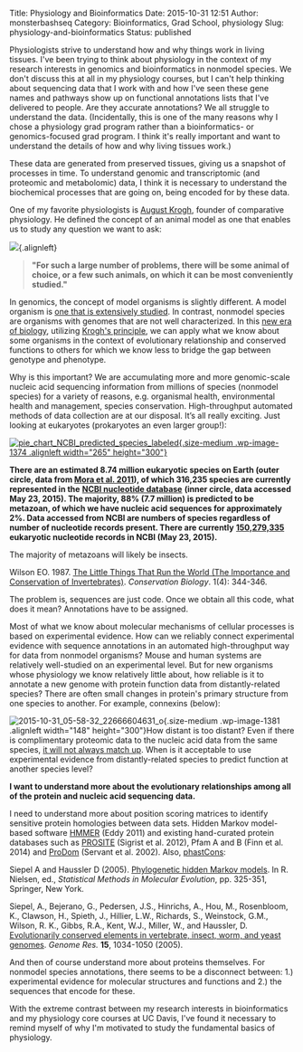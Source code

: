 Title: Physiology and Bioinformatics
Date: 2015-10-31 12:51
Author: monsterbashseq
Category: Bioinformatics, Grad School, physiology
Slug: physiology-and-bioinformatics
Status: published

Physiologists strive to understand how and why things work in living
tissues. I've been trying to think about physiology in the context of my
research interests in genomics and bioinformatics in nonmodel species.
We don't discuss this at all in my physiology courses, but I can't help
thinking about sequencing data that I work with and how I've seen these
gene names and pathways show up on functional annotations lists that
I've delivered to people. Are they accurate annotations? We all struggle
to understand the data. (Incidentally, this is one of the many reasons
why I chose a physiology grad program rather than a bioinformatics- or
genomics-focused grad program. I think it's really important and want to
understand the details of how and why living tissues work.)

These data are generated from preserved tissues, giving us a snapshot of
processes in time. To understand genomic and transcriptomic (and
proteomic and metabolomic) data, I think it is necessary to understand
the biochemical processes that are going on, being encoded for by these
data.

One of my favorite physiologists is [August
Krogh](http://www.nobelprize.org/nobel_prizes/medicine/laureates/1920/krogh-bio.html),
founder of comparative physiology. He defined the concept of an animal
model as one that enables us to study any question we want to ask:

![](http://www.nobelprize.org/nobel_prizes/medicine/laureates/1920/krogh.jpg){.alignleft}

> **"For such a large number of problems, there will be some animal of
> choice, or a few such animals, on which it can be most conveniently
> studied."**

In genomics, the concept of model organisms is slightly different. A
model organism is [one that is extensively
studied](https://en.wikipedia.org/wiki/Model_organism). In contrast,
nonmodel species are organisms with genomes that are not well
characterized. In this [new era of
biology](http://www.nature.com/ng/journal/v34/n4/full/ng0803-345.html),
utilizing [Krogh's
principle](https://en.wikipedia.org/wiki/Krogh%27s_principle), we can
apply what we know about some organisms in the context of evolutionary
relationship and conserved functions to others for which we know less to
bridge the gap between genotype and phenotype.

Why is this important? We are accumulating more and more genomic-scale
nucleic acid sequencing information from millions of species (nonmodel
species) for a variety of reasons, e.g. organismal health, environmental
health and management, species conservation. High-throughput automated
methods of data collection are at our disposal. It’s all really
exciting. Just looking at eukaryotes (prokaryotes an even larger
group!):

[![pie\_chart\_NCBI\_predicted\_species\_labeled](https://monsterbashseq.files.wordpress.com/2015/10/pie_chart_ncbi_predicted_species_labeled.png?w=265){.size-medium
.wp-image-1374 .alignleft width="265"
height="300"}](https://monsterbashseq.files.wordpress.com/2015/10/pie_chart_ncbi_predicted_species_labeled.png)

**There are an estimated 8.74 million eukaryotic species on Earth (outer
circle, data from [Mora et al.
2011](http://journals.plos.org/plosbiology/article?id=10.1371/journal.pbio.1001127)),
of which 316,235 species are currently represented in the** [**NCBI
nucleotide
database**](http://www.ncbi.nlm.nih.gov/Taxonomy/taxonomyhome.html/index.cgi?chapter=statistics&uncultured=hide&unspecified=hide)
**(inner circle, data accessed May 23, 2015). The majority, 88% (7.7
million) is predicted to be metazoan, of which we have nucleic acid
sequences for approximately 2%. Data accessed from NCBI are numbers of
species regardless of number of nucleotide records present. There are
currently**
[**150,279,335**](http://www.ncbi.nlm.nih.gov/nuccore/?term=txid2759%5BOrganism:exp%5D)
**eukaryotic nucleotide records in NCBI (May 23, 2015).**

The majority of metazoans will likely be insects.

Wilson EO. 1987. [The Little Things That Run the World (The Importance
and Conservation of
Invertebrates)](http://www.esf.edu/efb/gibbs/efb413/little_things.pdf).
*Conservation Biology*. 1(4): 344-346.

The problem is, sequences are just code. Once we obtain all this code,
what does it mean? Annotations have to be assigned.

Most of what we know about molecular mechanisms of cellular processes is
based on experimental evidence. How can we reliably connect experimental
evidence with sequence annotations in an automated high-throughput way
for data from nonmodel organisms? Mouse and human systems are relatively
well-studied on an experimental level. But for new organisms whose
physiology we know relatively little about, how reliable is it to
annotate a new genome with protein function data from distantly-related
species? There are often small changes in protein's primary structure
from one species to another. For example, connexins (below):

![2015-10-31\_05-58-32\_22666604631\_o](https://monsterbashseq.files.wordpress.com/2015/11/2015-10-31_05-58-32_22666604631_o.jpg?w=148){.size-medium
.wp-image-1381 .alignleft width="148" height="300"}How distant is too
distant? Even if there is complimentary proteomic data to the nucleic
acid data from the same species, [it will not always match
up](http://www.sciencedirect.com/science/article/pii/S0968000414002023).
When is it acceptable to use experimental evidence from
distantly-related species to predict function at another species level?

**I want to understand more about the evolutionary relationships
among all of the protein and nucleic acid sequencing** **data.**

I need to understand more about position scoring matrices to identify
sensitive protein homologies between data sets. Hidden Markov
model-based software [HMMER](http://hmmer.janelia.org/) (Eddy 2011) and
existing hand-curated protein databases such as
[PROSITE](http://prosite.expasy.org/) (Sigrist et al. 2012), Pfam A and
B (Finn et al. 2014) and
[ProDom](http://prodom.prabi.fr/prodom/current/html/home.php) (Servant
et al. 2002). Also,
[phastCons](http://genome.ucsc.edu/goldenPath/help/phastCons.html):

Siepel A and Haussler D (2005). [Phylogenetic hidden Markov
models](http://compgen.cshl.edu/~acs/phylohmm.pdf). In R. Nielsen, ed.,
*Statistical Methods in Molecular Evolution*, pp. 325-351, Springer, New
York.

Siepel, A., Bejerano, G., Pedersen, J.S., Hinrichs, A., Hou, M.,
Rosenbloom, K., Clawson, H., Spieth, J., Hillier, L.W., Richards, S.,
Weinstock, G.M., Wilson, R. K., Gibbs, R.A., Kent, W.J., Miller, W., and
Haussler, D. [Evolutionarily conserved elements in vertebrate, insect,
worm, and yeast
genomes](http://www.genome.org/cgi/doi/10.1101/gr.3715005). *Genome
Res.* **15**, 1034-1050 (2005).

And then of course understand more about proteins themselves. For
nonmodel species annotations, there seems to be a disconnect between:
1.) experimental evidence for molecular structures and functions and 2.)
the sequences that encode for these.

With the extreme contrast between my research interests in
bioinformatics and my physiology core courses at UC Davis, I've found it
necessary to remind myself of why I'm motivated to study the fundamental
basics of physiology.
